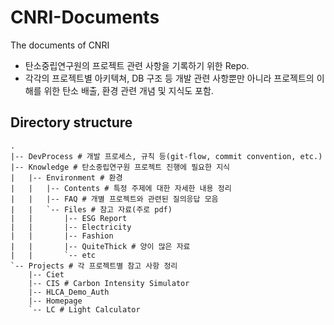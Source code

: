 # CNRI-Documents

The documents of CNRI

- 탄소중립연구원의 프로젝트 관련 사항을 기록하기 위한 Repo.
- 각각의 프로젝트별 아키텍쳐, DB 구조 등 개발 관련 사항뿐만 아니라 프로젝트의 이해를 위한 탄소 배출, 환경 관련 개념 및 지식도 포함.

## Directory structure

```
.
|-- DevProcess # 개발 프로세스, 규칙 등(git-flow, commit convention, etc.)
|-- Knowledge # 탄소중립연구원 프로젝트 진행에 필요한 지식
|   |-- Environment # 환경
|   |   |-- Contents # 특정 주제에 대한 자세한 내용 정리
|   |   |-- FAQ # 개별 프로젝트와 관련된 질의응답 모음
|   |   `-- Files # 참고 자료(주로 pdf)
|   |       |-- ESG Report
|   |       |-- Electricity
|   |       |-- Fashion
|   |       |-- QuiteThick # 양이 많은 자료
|   |       `-- etc
`-- Projects # 각 프로젝트별 참고 사항 정리
    |-- Ciet
    |-- CIS # Carbon Intensity Simulator
    |-- HLCA_Demo_Auth
    |-- Homepage
    `-- LC # Light Calculator
```
